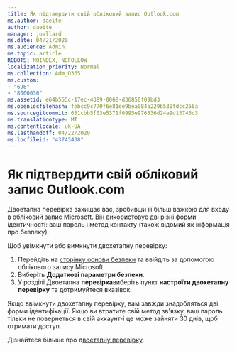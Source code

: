 ```yaml
---
title: Як підтвердити свій обліковий запис Outlook.com
ms.author: daeite
author: daeite
manager: joallard
ms.date: 04/21/2020
ms.audience: Admin
ms.topic: article
ROBOTS: NOINDEX, NOFOLLOW
localization_priority: Normal
ms.collection: Adm_O365
ms.custom:
- "696"
- "8000030"
ms.assetid: e64b555c-17ec-4389-8068-d36850f09bd3
ms.openlocfilehash: febcc9c770f6e81ee9bea084a229b530fdcc266a
ms.sourcegitcommit: 631cbb5f03e5371f0995e976536d24e9d13746c3
ms.translationtype: MT
ms.contentlocale: uk-UA
ms.lasthandoff: 04/22/2020
ms.locfileid: "43743438"
---
```

# <a name="how-to-verify-your-outlookcom-account"></a>Як підтвердити свій обліковий запис Outlook.com

Двоетапна перевірка захищає вас, зробивши її більш важкою для входу в обліковий запис Microsoft. Він використовує дві різні форми ідентичності: ваш пароль і метод контакту (також відомий як інформація про безпеку).
  
Щоб увімкнути або вимкнути двохетапну перевірку:
  
1. Перейдіть на [сторінку основи безпеки](https://go.microsoft.com/fwlink/?linkid=842325) та ввійдіть за допомогою облікового запису Microsoft.
2. Виберіть **Додаткові параметри безпеки**.
3. У розділі Двоетапна **перевірка**виберіть пункт **настроїти двохетапну перевірку** та дотримуйтеся вказівок.

Якщо ввімкнути двохетапну перевірку, вам завжди знадобляться дві форми ідентифікації. Якщо ви втратите свій метод зв'язку, ваш пароль тільки не повернеться в свій аккаунт-і це може зайняти 30 днів, щоб отримати доступ.
  
Дізнайтеся більше про [двоетапну перевірку](https://go.microsoft.com/fwlink/?linkid=872270).
  